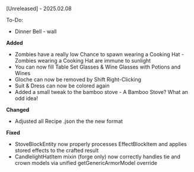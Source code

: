 [Unreleased] - 2025.02.08

To-Do: 
* Dinner Bell - wall

**Added**
* Zombies have a really low Chance to spawn wearing a Cooking Hat - Zombies wearing a Cooking Hat are immune to sunlight
* You can now fill Table Set Glasses & Wine Glasses with Potions and Wines
* Gloche can now be removed by Shift Right-Clicking
* Suit & Dress can now be colored again
* Added a small tweak to the bamboo stove - A Bamboo Stove? What an odd idea!

**Changed**
* Adjusted all Recipe .json the the new format

**Fixed**
* StoveBlockEntity now properly processes EffectBlockItem and applies stored effects to the crafted result
* CandlelightHatItem mixin (forge only) now correctly handles tie and crown models via unified getGenericArmorModel override